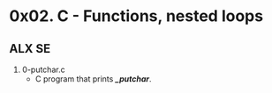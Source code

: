 # 0x02. C - Functions, nested loops
## ALX SE

1. 0-putchar.c
   - C program that prints ***_putchar***.

